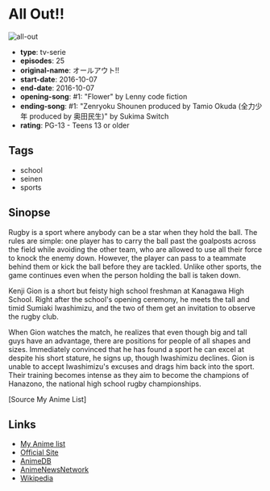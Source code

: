 # All Out!!

![all-out](https://cdn.myanimelist.net/images/anime/4/78649.jpg)

-   **type**: tv-serie
-   **episodes**: 25
-   **original-name**: オールアウト!!
-   **start-date**: 2016-10-07
-   **end-date**: 2016-10-07
-   **opening-song**: #1: "Flower" by Lenny code fiction
-   **ending-song**: #1: "Zenryoku Shounen produced by Tamio Okuda (全力少年 produced by 奥田民生)" by Sukima Switch
-   **rating**: PG-13 - Teens 13 or older

## Tags

-   school
-   seinen
-   sports

## Sinopse

Rugby is a sport where anybody can be a star when they hold the ball. The rules are simple: one player has to carry the ball past the goalposts across the field while avoiding the other team, who are allowed to use all their force to knock the enemy down. However, the player can pass to a teammate behind them or kick the ball before they are tackled. Unlike other sports, the game continues even when the person holding the ball is taken down.

Kenji Gion is a short but feisty high school freshman at Kanagawa High School. Right after the school's opening ceremony, he meets the tall and timid Sumiaki Iwashimizu, and the two of them get an invitation to observe the rugby club.

When Gion watches the match, he realizes that even though big and tall guys have an advantage, there are positions for people of all shapes and sizes. Immediately convinced that he has found a sport he can excel at despite his short stature, he signs up, though Iwashimizu declines. Gion is unable to accept Iwashimizu's excuses and drags him back into the sport. Their training becomes intense as they aim to become the champions of Hanazono, the national high school rugby championships.

[Source My Anime List]

## Links

-   [My Anime list](https://myanimelist.net/anime/31588/All_Out)
-   [Official Site](http://www.allout-anime.com/)
-   [AnimeDB](http://anidb.info/perl-bin/animedb.pl?show=anime&aid=11580)
-   [AnimeNewsNetwork](http://www.animenewsnetwork.com/encyclopedia/anime.php?id=17826)
-   [Wikipedia](https://en.wikipedia.org/wiki/All_Out!!)
